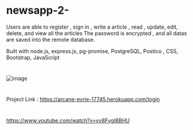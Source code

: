 # newsapp-2-
Users are able to register , sign in , write a article , read , update, edit, delete, and view all the articles The password is encrypted , and all datas are saved into the remote database.

Built with node.js, express.js, pg-promise, PostgreSQL, Postico , CSS, Bootstrap, JavaScript
#
![image](https://user-images.githubusercontent.com/54459398/87173250-166a3500-c29b-11ea-8901-ff42932109d6.png)

#

Project Link : https://arcane-eyrie-17745.herokuapp.com/login

#

https://www.youtube.com/watch?v=vv8FvgI8BHU
